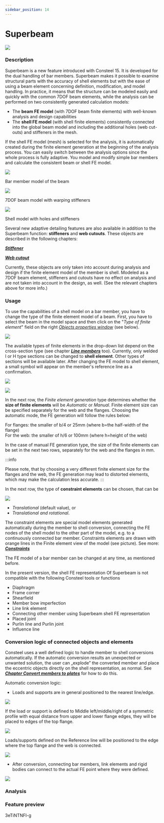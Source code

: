 ```yaml
---
sidebar_position: 14
---
```

# Superbeam

[![](https://Consteelsoftware.com/wp-content/uploads/2021/05/scr_dualbeam_demo_res.png)](./img/wp-content-uploads-2021-05-scr_dualbeam_demo_res.png)

<!-- /wp:image -->

<!-- wp:heading {"level":3} -->

### Description

<!-- /wp:heading -->

<!-- wp:paragraph {"align":"justify"} -->

Superbeam is a new feature introduced with Consteel 15. It is developed for the dual handling of bar members. Superbeam makes it possible to examine structural parts with the accuracy of shell elements but with the ease of using a beam element concerning definition, modification, and model handling. In practice, it means that the structure can be modeled easily and quickly with the common 7DOF beam elements, while the analysis can be performed on two consistently generated calculation models:

<!-- /wp:paragraph -->

<!-- wp:list -->

- The **beam FE model** (with 7DOF beam finite elements) with well-known analysis and design capabilities
- The **shell FE model** (with shell finite elements) consistently connected into the global beam model and including the additional holes (web cut-outs) and stiffeners in the mesh.

<!-- /wp:list -->

<!-- wp:paragraph -->

If the shell FE model (mesh) is selected for the analysis, it is automatically created during the finite element generation at the beginning of the analysis process. You can easily switch between the analysis options since the whole process is fully adaptive. You model and modify simple bar members and calculate the consistent beam or shell FE model.

<!-- /wp:paragraph -->

<!-- wp:columns -->

<!-- wp:column {"width":"33.34%","editorskit":{"devices":false,"desktop":true,"tablet":true,"mobile":true,"loggedin":true,"loggedout":true,"acf_visibility":"","acf_field":"","acf_condition":"","acf_value":"","migrated":false,"unit_test":false}} -->

<!-- wp:image {"align":"center","id":11619,"width":338,"height":150,"sizeSlug":"full","linkDestination":"media","editorskit":{"devices":false,"desktop":true,"tablet":true,"mobile":true,"loggedin":true,"loggedout":true,"acf_visibility":"","acf_field":"","acf_condition":"","acf_value":"","migrated":false,"unit_test":false}} -->

[![](https://Consteelsoftware.com/wp-content/uploads/2021/05/scr_dualbeam_stru.png)](./img/wp-content-uploads-2021-05-scr_dualbeam_stru.png)

Bar member model of the beam

<!-- /wp:image -->

<!-- /wp:column -->

<!-- wp:column {"width":"33.34%","editorskit":{"devices":false,"desktop":true,"tablet":true,"mobile":true,"loggedin":true,"loggedout":true,"acf_visibility":"","acf_field":"","acf_condition":"","acf_value":"","migrated":false,"unit_test":false}} -->

<!-- wp:image {"align":"center","id":11625,"width":338,"height":150,"sizeSlug":"full","linkDestination":"media"} -->

[![](https://Consteelsoftware.com/wp-content/uploads/2021/05/scr_dualbeam_FE_line.png)](./img/wp-content-uploads-2021-05-scr_dualbeam_FE_line.png)

7DOF beam model with warping stiffeners

<!-- /wp:image -->

<!-- /wp:column -->

<!-- wp:column {"width":"33.33%","editorskit":{"devices":false,"desktop":true,"tablet":true,"mobile":true,"loggedin":true,"loggedout":true,"acf_visibility":"","acf_field":"","acf_condition":"","acf_value":"","migrated":false,"unit_test":false}} -->

<!-- wp:image {"align":"center","id":11631,"width":338,"height":150,"sizeSlug":"full","linkDestination":"media"} -->

[![](https://Consteelsoftware.com/wp-content/uploads/2021/05/scr_dualbeam_FE_shell.png)](./img/wp-content-uploads-2021-05-scr_dualbeam_FE_shell.png)

Shell model with holes and stiffeners

<!-- /wp:image -->

<!-- /wp:column -->

<!-- /wp:columns -->

<!-- wp:paragraph {"align":"justify"} -->

Several new adaptive detailing features are also available in addition to the Superbeam function: **stiffeners** and **web cutouts**. These objects are described in the following chapters:

<!-- /wp:paragraph -->

<!-- wp:paragraph -->

**_[Stiffener](../5_0_structural-modeling/5_16_stiffener.md)_**

<!-- /wp:paragraph -->

<!-- wp:paragraph -->

_**[Web cutout](../5_0_structural-modeling/5_15_cutout.md)**_

<!-- /wp:paragraph -->

<!-- wp:paragraph {"align":"justify"} -->

Currently, these objects are only taken into account during analysis and design if the finite element model of the member is shell. Modeled as a 7DOF beam element, stiffeners and cutouts have no effect on analysis and are not taken into account in the design, as well. (See the relevant chapters above for more info.)

<!-- /wp:paragraph -->

<!-- wp:heading {"level":3} -->

### Usage

<!-- /wp:heading -->

<!-- wp:paragraph -->

To use the capabilities of a shell model on a bar member, you have to change the type of the finite element model of a beam. First, you have to select the beam in the model space and then click on the "_Type of finite element_" field on the right _[Objects properties window](../1_0_general-description/1_2_the-main-window.md#object-properties-window)_ (see below).

<!-- /wp:paragraph -->

<!-- wp:columns {"className":"is-style-default"} -->

<!-- wp:column {"width":"25%","editorskit":{"devices":false,"desktop":true,"tablet":true,"mobile":true,"loggedin":true,"loggedout":true,"acf_visibility":"","acf_field":"","acf_condition":"","acf_value":"","migrated":false,"unit_test":false}} -->

<!-- wp:image {"align":"left","id":11647,"width":231,"height":242,"sizeSlug":"full","linkDestination":"media","editorskit":{"devices":false,"desktop":true,"tablet":true,"mobile":true,"loggedin":true,"loggedout":true,"acf_visibility":"","acf_field":"","acf_condition":"","acf_value":"","migrated":false,"unit_test":false}} -->

[![](https://Consteelsoftware.com/wp-content/uploads/2021/05/grid_member_FE_type.png)](./img/wp-content-uploads-2021-05-grid_member_FE_type.png)

<!-- /wp:image -->

<!-- /wp:column -->

<!-- wp:column {"width":"75%"} -->

<!-- wp:paragraph -->

The available types of finite elements in the drop-down list depend on the cross-section type (see chapter **_[Line members](../5_0_structural-modeling/5_2_line-members.md#line-members)_** too). Currently, only welded I or H type sections can be changed to **shell element**. Other types of sections will be available later. After changing the FE model to shell element, a small symbol will appear on the member's reference line as a confirmation.

<!-- /wp:paragraph -->

<!-- wp:image {"id":11674,"width":183,"height":111,"sizeSlug":"large","linkDestination":"none"} -->

![](./img/wp-content-uploads-2021-05-symb_shellmember.png)

<!-- /wp:image -->

<!-- /wp:column -->

<!-- /wp:columns -->

<!-- wp:image {"align":"left","id":21879,"width":287,"height":92,"sizeSlug":"full","linkDestination":"media"} -->

[![](https://Consteelsoftware.com/wp-content/uploads/2021/05/grid_member_shell.png)](./img/wp-content-uploads-2021-05-grid_member_shell.png)

<!-- /wp:image -->

<!-- wp:paragraph -->

In the next row, the _Finite element generation_ type determines whether the **size of finite elements** will be _Automatic_ or _Manual_. Finite element size can be specified separately for the web and the flanges. Choosing the automatic mode, the FE generation will follow the rules below:

<!-- /wp:paragraph -->

<!-- wp:paragraph -->

For flanges: the smaller of b/4 or 25mm (where b=the half-width of the flange)  
For the web: the smaller of h/6 or 100mm (where h=height of the web)

<!-- /wp:paragraph -->

<!-- wp:paragraph -->

In the case of manual FE generation type, the size of the finite elements can be set in the next two rows, separately for the web and the flanges in mm.

<!-- /wp:paragraph -->

<!-- wp:separator {"align":"center"} -->

:::info

Please note, that by choosing a very different finite element size for the flanges and the web, the FE generation may lead to distorted elements, which may make the calculation less accurate.
:::


<!-- /wp:separator -->

<!-- wp:paragraph -->

In the next row, the type of **constraint elements** can be chosen, that can be

<!-- /wp:paragraph -->

<!-- wp:image {"align":"right","id":21887,"width":340,"height":399,"sizeSlug":"full","linkDestination":"media"} -->

[![](https://Consteelsoftware.com/wp-content/uploads/2021/05/scr_dualbeam_constraint.png)](./img/wp-content-uploads-2021-05-scr_dualbeam_constraint.png)

<!-- /wp:image -->

<!-- wp:list -->

- _Translational_ (default value), or
- _Translational and rotational_.

<!-- /wp:list -->

<!-- wp:paragraph -->

The constraint elements are special model elements generated automatically during the member to shell conversion, connecting the FE nodes of the shell model to the other part of the model, e.g. to a continuously connected bar member. Constraints elements are drawn with orange lines in the Finite element view of the model (see picture). See more: [**_Constraints_**](../5_0_structural-modeling/5_11_link-elements.md#constraints)

<!-- /wp:paragraph -->

<!-- wp:paragraph -->

The FE model of a bar member can be changed at any time, as mentioned before.

<!-- /wp:paragraph -->

<!-- wp:paragraph -->

<!-- /wp:paragraph -->

<!-- wp:paragraph -->

In the present version, the shell FE representation Of Superbeam is not compatible with the following Consteel tools or functions

<!-- /wp:paragraph -->

<!-- wp:list -->

- Diaphragm
- Frame corner
- Shearfield
- Member bow imperfection
- Line link element
- Connecting other member using Superbeam shell FE representation
- Placed joint
- Purlin line and Purlin joint
- Influence line

<!-- /wp:list -->

<!-- wp:heading {"level":3} -->

### Conversion logic of connected objects and elements

<!-- /wp:heading -->

<!-- wp:paragraph -->

Consteel uses a well defined logic to handle member to shell conversions automatically. If the automatic conversion results an unexpected or unwanted solution, the user can „explode” the converted member and place the eccentric objects directly on the shell representation, as normal. See **_[Chapter Convert members to plates](../5_0_structural-modeling/5_6_convert-members-to-plates.md)_** for how to do this.

<!-- /wp:paragraph -->

<!-- wp:paragraph -->

Automatic conversion logic:

<!-- /wp:paragraph -->

<!-- wp:list -->

- Loads and supports are in general positioned to the nearest line/edge.

<!-- /wp:list -->

<!-- wp:image {"align":"center","id":29602,"width":344,"height":432,"sizeSlug":"full","linkDestination":"none"} -->

![](./img/wp-content-uploads-2021-12-nearest_edge-1.jpg)

<!-- /wp:image -->

<!-- wp:paragraph -->

If the load or support is defined to Middle left/middle/right of a symmetric profile with equal distance from upper and lower flange edges, they will be placed to edges of the top flange.

<!-- /wp:paragraph -->

<!-- wp:image {"align":"center","id":29608,"width":382,"height":247,"sizeSlug":"full","linkDestination":"none"} -->

![](./img/wp-content-uploads-2021-12-middle-to-top.jpg)

<!-- /wp:image -->

<!-- wp:paragraph -->

Loads/supports defined on the Reference line will be positioned to the edge where the top flange and the web is connected.

<!-- /wp:paragraph -->

<!-- wp:image {"align":"center","id":29614,"width":379,"height":241,"sizeSlug":"full","linkDestination":"none"} -->

![](./img/wp-content-uploads-2021-12-refline-to-top.jpg)

<!-- /wp:image -->

<!-- wp:list -->

- After conversion, connecting bar members, link elements and rigid bodies can connect to the actual FE point where they were defined.

<!-- /wp:list -->

<!-- wp:image {"align":"center","id":29620,"width":695,"height":259,"sizeSlug":"large","linkDestination":"none"} -->

![](./img/wp-content-uploads-2021-12-bars-links-1024x381.jpg)

<!-- /wp:image -->

<!-- wp:heading {"level":3} -->

### Analysis

<!-- /wp:heading -->

<!-- wp:paragraph -->

<!-- /wp:paragraph -->

<!-- wp:heading {"level":3} -->

### Feature preview

<!-- /wp:heading -->

<!-- wp:html -->

<YouTubeEmbedded>3eTiNTNFI-g</YouTubeEmbedded>

<!-- /wp:html -->
